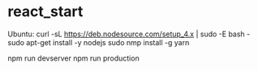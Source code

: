 # react_start
Ubuntu:
curl -sL https://deb.nodesource.com/setup_4.x | sudo -E bash -
sudo apt-get install -y nodejs
sudo nmp install -g yarn

npm run devserver
npm run production
